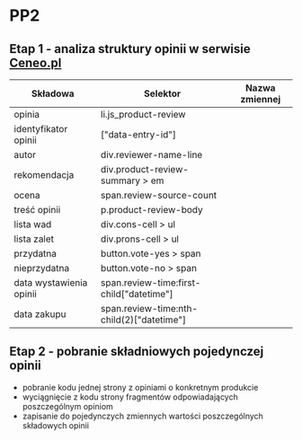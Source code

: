 # PP2
## Etap 1 - analiza struktury opinii w serwisie [Ceneo.pl](https://www.ceneo.pl/)
|Składowa                |Selektor                                 |Nazwa zmiennej|
|------------------------|-----------------------------------------|--------------|
|opinia                  |li.js_product-review                     |              |
|identyfikator opinii    |["data-entry-id"]                        |              |
|autor                   |div.reviewer-name-line                   |              |
|rekomendacja            |div.product-review-summary > em          |              |
|ocena                   |span.review-source-count                 |              |
|treść opinii            |p.product-review-body                    |              |
|lista wad               |div.cons-cell > ul                       |              |
|lista zalet             |div.prons-cell > ul                      |              |
|przydatna               |button.vote-yes > span                   |              |
|nieprzydatna            |button.vote-no > span                    |              |
|data wystawienia opinii |span.review-time:first-child["datetime"] |              |
|data zakupu             |span.review-time:nth-child(2)["datetime"]|              |

## Etap 2 - pobranie składniowych pojedynczej opinii
- pobranie kodu jednej strony z opiniami o konkretnym produkcie
- wyciągnięcie z kodu strony fragmentów odpowiadających poszczególnym opiniom
- zapisanie do pojedynczych zmiennych wartości poszczególnych składowych opinii